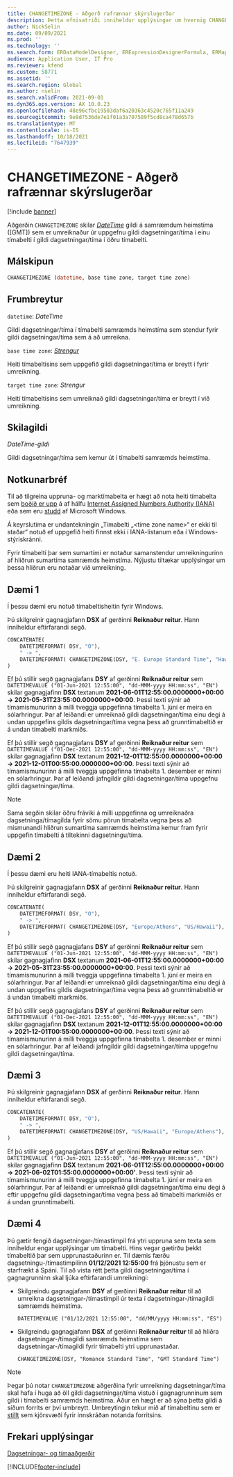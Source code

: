 ```yaml
---
title: CHANGETIMEZONE - Aðgerð rafrænnar skýrslugerðar
description: Þetta efnisatriði inniheldur upplýsingar um hvernig CHANGETIMEZONE -aðgerð rafrænnar skýrslugerðar er notuð.
author: NickSelin
ms.date: 09/09/2021
ms.prod: ''
ms.technology: ''
ms.search.form: ERDataModelDesigner, ERExpressionDesignerFormula, ERMappedFormatDesigner, ERModelMappingDesigner
audience: Application User, IT Pro
ms.reviewer: kfend
ms.custom: 58771
ms.assetid: ''
ms.search.region: Global
ms.author: nselin
ms.search.validFrom: 2021-09-01
ms.dyn365.ops.version: AX 10.0.23
ms.openlocfilehash: 48e96cfbc19503daf6a20363c4520c765f11a249
ms.sourcegitcommit: 9e8d7536de7e1f01a3a707589f5cd8ca478d657b
ms.translationtype: MT
ms.contentlocale: is-IS
ms.lasthandoff: 10/18/2021
ms.locfileid: "7647939"
---
```

# <a name="changetimezone-er-function"></a>CHANGETIMEZONE - Aðgerð rafrænnar skýrslugerðar

[!include [banner](../includes/banner.md)]

Aðgerðin `CHANGETIMEZONE` skilar *[DateTime](er-formula-supported-data-types-primitive.md#datetime)* gildi á samræmdum heimstíma (\[GMT\]) sem er umreiknaður úr uppgefnu gildi dagsetningar/tíma í einu tímabelti í gildi dagsetningar/tíma í öðru tímabelti.

## <a name="syntax"></a>Málskipun

```vb
CHANGETIMEZONE (datetime, base time zone, target time zone)
```

## <a name="arguments"></a>Frumbreytur

`datetime`: *DateTime*

Gildi dagsetningar/tíma í tímabelti samræmds heimstíma sem stendur fyrir gildi dagsetningar/tíma sem á að umreikna.

`base time zone`: *[Strengur](er-formula-supported-data-types-primitive.md#string)*

Heiti tímabeltisins sem uppgefið gildi dagsetningar/tíma er breytt í fyrir umreikning.

`target time zone`: *Strengur*

Heiti tímabeltisins sem umreiknað gildi dagsetningar/tíma er breytt í við umreikning.

## <a name="return-values"></a>Skilagildi

*DateTime-gildi*

Gildi dagsetningar/tíma sem kemur út í tímabelti samræmds heimstíma.

## <a name="usage-notes"></a>Notkunarbréf

Til að tilgreina uppruna- og marktímabelta er hægt að nota heiti tímabelta sem [boðið er upp](https://data.iana.org/time-zones/releases/) á af hálfu [Internet Assigned Numbers Authority (IANA)](https://www.iana.org/) eða sem eru [studd](/windows-hardware/manufacture/desktop/default-time-zones) af Microsoft Windows.

Á keyrslutíma er undantekningin „Tímabelti „\<time zone name\>“ er ekki til staðar“ notuð ef uppgefið heiti finnst ekki í IANA-listanum eða í Windows-stýriskránni.

Fyrir tímabelti þar sem sumartími er notaður samanstendur umreikningurinn af hliðrun sumartíma samræmds heimstíma. Nýjustu tiltækar upplýsingar um þessa hliðrun eru notaðar við umreikning.

## <a name="example-1"></a>Dæmi 1

Í þessu dæmi eru notuð tímabeltisheitin fyrir Windows.

Þú skilgreinir gagnagjafann **DSX** af gerðinni **Reiknaður reitur**. Hann inniheldur eftirfarandi segð.

```vb
CONCATENATE(
    DATETIMEFORMAT( DSY, "O"), 
    " -> ", 
    DATETIMEFORMAT( CHANGETIMEZONE(DSY, "E. Europe Standard Time", "Hawaiian Standard Time"), "O")
)
```

Ef þú stillir segð gagnagjafans **DSY** af gerðinni **Reiknaður reitur** sem `DATETIMEVALUE ("01-Jun-2021 12:55:00", "dd-MMM-yyyy HH:mm:ss", "EN")` skilar gagnagjafinn **DSX** textanum **2021-06-01T12:55:00.0000000+00:00 -> 2021-05-31T23:55:00.0000000+00:00**. Þessi texti sýnir að tímamismunurinn á milli tveggja uppgefinna tímabelta 1. júní er meira en sólarhringur. Þar af leiðandi er umreiknað gildi dagsetningar/tíma einu degi á undan uppgefins gildis dagsetningar/tíma vegna þess að grunntímabeltið er á undan tímabelti markmiðs.

Ef þú stillir segð gagnagjafans **DSY** af gerðinni **Reiknaður reitur** sem `DATETIMEVALUE ("01-Dec-2021 12:55:00", "dd-MMM-yyyy HH:mm:ss", "EN")` skilar gagnagjafinn **DSX** textanum **2021-12-01T12:55:00.0000000+00:00 -> 2021-12-01T00:55:00.0000000+00:00**. Þessi texti sýnir að tímamismunurinn á milli tveggja uppgefinna tímabelta 1. desember er minni en sólarhringur. Þar af leiðandi jafngildir gildi dagsetningar/tíma uppgefnu gildi dagsetningar/tíma.

> [!NOTE]
> Sama segðin skilar öðru fráviki á milli uppgefinna og umreiknaðra dagsetninga/tímagilda fyrir sömu pörun tímabelta vegna þess að mismunandi hliðrun sumartíma samræmds heimstíma kemur fram fyrir uppgefin tímabelti á tiltekinni dagsetningu/tíma.

## <a name="example-2"></a>Dæmi 2

Í þessu dæmi eru heiti IANA-tímabeltis notuð.

Þú skilgreinir gagnagjafann **DSX** af gerðinni **Reiknaður reitur**. Hann inniheldur eftirfarandi segð.

```vb
CONCATENATE(
    DATETIMEFORMAT( DSY, "O"), 
    " -> ", 
    DATETIMEFORMAT( CHANGETIMEZONE(DSY, "Europe/Athens", "US/Hawaii"), "O")
)
```

Ef þú stillir segð gagnagjafans **DSY** af gerðinni **Reiknaður reitur** sem `DATETIMEVALUE ("01-Jun-2021 12:55:00", "dd-MMM-yyyy HH:mm:ss", "EN")` skilar gagnagjafinn **DSX** textanum **2021-06-01T12:55:00.0000000+00:00 -> 2021-05-31T23:55:00.0000000+00:00**. Þessi texti sýnir að tímamismunurinn á milli tveggja uppgefinna tímabelta 1. júní er meira en sólarhringur. Þar af leiðandi er umreiknað gildi dagsetningar/tíma einu degi á undan uppgefins gildis dagsetningar/tíma vegna þess að grunntímabeltið er á undan tímabelti markmiðs.

Ef þú stillir segð gagnagjafans **DSY** af gerðinni **Reiknaður reitur** sem `DATETIMEVALUE ("01-Dec-2021 12:55:00", "dd-MMM-yyyy HH:mm:ss", "EN")` skilar gagnagjafinn **DSX** textanum **2021-12-01T12:55:00.0000000+00:00 -> 2021-12-01T00:55:00.0000000+00:00**. Þessi texti sýnir að tímamismunurinn á milli tveggja uppgefinna tímabelta 1. desember er minni en sólarhringur. Þar af leiðandi jafngildir gildi dagsetningar/tíma uppgefnu gildi dagsetningar/tíma.

## <a name="example-3"></a>Dæmi 3

Þú skilgreinir gagnagjafann **DSX** af gerðinni **Reiknaður reitur**. Hann inniheldur eftirfarandi segð.

```vb
CONCATENATE(
    DATETIMEFORMAT( DSY, "O"), 
    " -> ", 
    DATETIMEFORMAT( CHANGETIMEZONE(DSY, "US/Hawaii", "Europe/Athens"), "O")
)
```

Ef þú stillir segð gagnagjafans **DSY** af gerðinni **Reiknaður reitur** sem `DATETIMEVALUE ("01-Jun-2021 12:55:00", "dd-MMM-yyyy HH:mm:ss", "EN")` skilar gagnagjafinn **DSX** textanum **2021-06-01T12:55:00.0000000+00:00 -> 2021-06-02T01:55:00.0000000+00:00'**. Þessi texti sýnir að tímamismunurinn á milli tveggja uppgefinna tímabelta 1. júní er meira en sólarhringur. Þar af leiðandi er umreiknað gildi dagsetningar/tíma einu degi á eftir uppgefnu gildi dagsetningar/tíma vegna þess að tímabelti markmiðs er á undan grunntímabelti.

## <a name="example-4"></a>Dæmi 4

Þú gætir fengið dagsetningar-/tímastimpil frá ytri uppruna sem texta sem inniheldur engar upplýsingar um tímabelti. Hins vegar gætirðu þekkt tímabeltið þar sem upprunastaðurinn er. Til dæmis færðu dagsetningu-/tímastimpilinn **01/12/2021 12:55:00** frá þjónustu sem er starfrækt á Spáni. Til að vista rétt þetta gildi dagsetningar/tíma í gagnagrunninn skal ljúka eftirfarandi umreikningi:

- Skilgreindu gagnagjafann **DSY** af gerðinni **Reiknaður reitur** til að umreikna dagsetningar-/tímastimpil úr texta í dagsetningar-/tímagildi samræmds heimstíma.

    `DATETIMEVALUE ("01/12/2021 12:55:00", "dd/MM/yyyy HH:mm:ss", "ES")`

- Skilgreindu gagnagjafann **DSX** af gerðinni **Reiknaður reitur** til að hliðra dagsetningar-/tímagildi samræmds heimstíma sem dagsetningar-/tímagildi fyrir tímabelti ytri upprunastaðar.

    `CHANGETIMEZONE(DSY, "Romance Standard Time", "GMT Standard Time")`

> [!NOTE]
> Þegar þú notar `CHANGETIMEZONE` aðgerðina fyrir umreikning dagsetningar/tíma skal hafa í huga að öll gildi dagsetningar/tíma vistuð í gagnagrunninum sem gildi í tímabelti samræmds heimstíma. Áður en hægt er að sýna þetta gildi á síðum forrits er því umbreytt. Umbreytingin tekur mið af tímabeltinu sem er [stillt](../../fin-ops/organization-administration/tasks/set-users-preferred-time-zone.md) sem kjörsvæði fyrir innskráðan notanda forritsins.

## <a name="additional-resources"></a>Frekari upplýsingar

[Dagsetningar- og tímaaðgerðir](er-functions-category-datetime.md)

[!INCLUDE[footer-include](../../../includes/footer-banner.md)]
